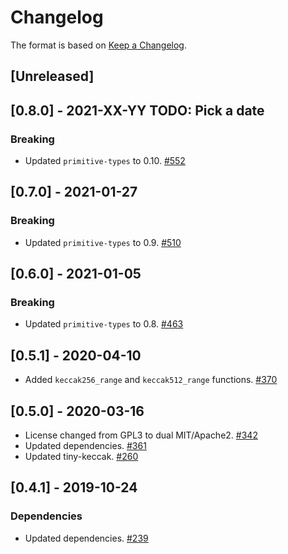 # Changelog

The format is based on [Keep a Changelog].

[Keep a Changelog]: http://keepachangelog.com/en/1.0.0/

## [Unreleased]

## [0.8.0] - 2021-XX-YY TODO: Pick a date
### Breaking
- Updated `primitive-types` to 0.10. [#552](https://github.com/paritytech/parity-common/pull/552)
## [0.7.0] - 2021-01-27
### Breaking
- Updated `primitive-types` to 0.9. [#510](https://github.com/paritytech/parity-common/pull/510)

## [0.6.0] - 2021-01-05
### Breaking
- Updated `primitive-types` to 0.8. [#463](https://github.com/paritytech/parity-common/pull/463)

## [0.5.1] - 2020-04-10
- Added `keccak256_range` and `keccak512_range` functions. [#370](https://github.com/paritytech/parity-common/pull/370)

## [0.5.0] - 2020-03-16
- License changed from GPL3 to dual MIT/Apache2. [#342](https://github.com/paritytech/parity-common/pull/342)
- Updated dependencies. [#361](https://github.com/paritytech/parity-common/pull/361)
- Updated tiny-keccak. [#260](https://github.com/paritytech/parity-common/pull/260)

## [0.4.1] - 2019-10-24
### Dependencies
- Updated dependencies. [#239](https://github.com/paritytech/parity-common/pull/239)
